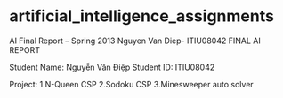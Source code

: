# artificial_intelligence_assignments

AI Final Report – Spring 2013 
Nguyen Van Diep- ITIU08042 
FINAL AI REPORT 
 
 
Student Name:  Nguyễn Văn Điệp 
Student ID:   ITIU08042 
 
Project: 
1.N-Queen CSP 
2.Sodoku CSP 
3.Minesweeper auto solver 
 

